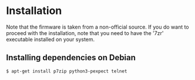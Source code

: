 # Installation

Note that the firmware is taken from a non-official source. If you do
want to proceed with the installation, note that you need to have the '7zr'
executable installed on your system.

## Installing dependencies on Debian

```
$ apt-get install p7zip python3-pexpect telnet
```
